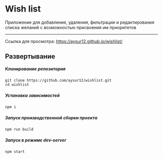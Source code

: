 # Wish list

Приложение для добавления, удаления, фильтрации и редактирования списка желаний c возможностью присвоения им приоритетов
___
Cсылка для просмотра: https://aysur12.github.io/wishlist/

## Развертывание
##### Клонирование репозитория
```
git clone https://github.com/aysur12/wishlist.git
cd wishlist
```
##### Установка зависимостей
```
npm i
```
##### Запуск производственной сборки проекта
```
npm run build
```
##### Запуск в режиме dev-server
```
npm start
```
